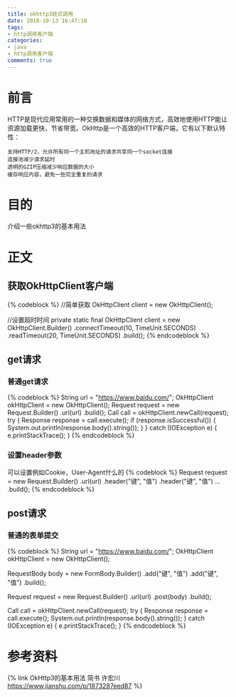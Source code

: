 ```yaml
---
title: okhttp3链式调用
date: 2018-10-13 16:47:18
tags:
- http调用客户端
categories:
- java
- http调用客户端
comments: true
---
```

# 前言
HTTP是现代应用常用的一种交换数据和媒体的网络方式，高效地使用HTTP能让资源加载更快，节省带宽。OkHttp是一个高效的HTTP客户端，它有以下默认特性：
```
支持HTTP/2，允许所有同一个主机地址的请求共享同一个socket连接
连接池减少请求延时
透明的GZIP压缩减少响应数据的大小
缓存响应内容，避免一些完全重复的请求
```

# 目的
介绍一些okhttp3的基本用法
<!-- more -->

# 正文
## 获取OkHttpClient客户端
{% codeblock %}
//简单获取
OkHttpClient client = new OkHttpClient();

//设置超时时间
private static final OkHttpClient client = new OkHttpClient.Builder()
            .connectTimeout(10, TimeUnit.SECONDS)
            .readTimeout(20, TimeUnit.SECONDS)
            .build();
{% endcodeblock %}

## get请求
### 普通get请求
{% codeblock %}
String url = "https://www.baidu.com/";
OkHttpClient okHttpClient = new OkHttpClient();
Request request = new Request.Builder()
    .url(url)
    .build();
Call call = okHttpClient.newCall(request);
try {
    Response response = call.execute();
    if (response.isSuccessful()) {
        System.out.println(response.body().string());
    }
} catch (IOException e) {
    e.printStackTrace();
}
{% endcodeblock %}

### 设置header参数
可以设置例如Cookie，User-Agent什么的
{% codeblock %}
Request request = new Request.Builder()
    .url(url)
    .header("键", "值")
    .header("键", "值")
    ...
    .build();
{% endcodeblock %}

## post请求
### 普通的表单提交
{% codeblock %}
String url = "https://www.baidu.com/";
OkHttpClient okHttpClient = new OkHttpClient();

RequestBody body = new FormBody.Builder()
    .add("键", "值")
    .add("键", "值")
    .build();

Request request = new Request.Builder()
    .url(url)
    .post(body)
    .build();

Call call = okHttpClient.newCall(request);
try {
    Response response = call.execute();
    System.out.println(response.body().string());
} catch (IOException e) {
    e.printStackTrace();
}
{% endcodeblock %}

# 参考资料
{% link OkHttp3的基本用法 简书 许宏川 https://www.jianshu.com/p/1873287eed87 %}